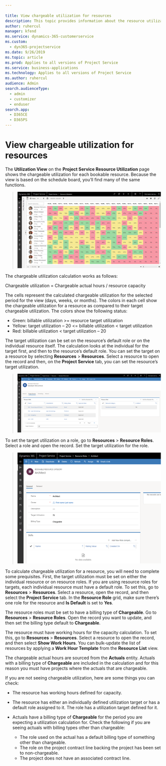 ```yaml
---

title: View chargeable utilization for resources
description: This topic provides information about the resource utilization view.
author: ruhercul                     
manager: kfend
ms.service: dynamics-365-customerservice
ms.custom:
  - dyn365-projectservice
ms.date: 9/26/2019
ms.topic: article
ms.prod: Applies to all versions of Project Service
ms.service: business-applications
ms.technology: Applies to all versions of Project Service
ms.author: ruhercul 
audience: Admin
search.audienceType: 
  - admin
  - customizer
  - enduser
search.app: 
  - D365CE
  - D365PS
---
```


# View chargeable utilization for resources
 
The **Utilization View** on the **Project Service Resource Utilization** page shows the chargeable utilization for each bookable resource. Because the view is based on the schedule board, you’ll find many of the same functions.

> ![Screenshot of Utilization View](media/FAQ-utilization-1.png)
 

The chargeable utilization calculation works as follows:

   Chargeable utilization = Chargeable actual hours / resource capacity

The cells represent the calculated chargeable utilization for the selected period for the view (days, weeks, or months).
The colors in each cell show the chargeable utilization for a resource as compared to their target chargeable utilization. The colors show the following status:

- Green: billable utilization >= resource target utilization
- Yellow: target utilization – 20 <= billable utilization < target utilization
- Red: billable utilization < target utilization – 20

The target utilization can be set on the resource’s default role or on the individual resource itself. The calculation looks at the individual for the target first,  and then to the resource’s default role.
You can set the target on a resource by selecting **Resources** \> **Resources**. Select a resource to open the record and then, on the **Project Service** tab, you can set the resource’s target utilization.

> ![Screenshot of using the Project Service tab to set target utilization](media/FAQ-utilization-2.png)
 
To set the target utilization on a role, go to **Resources** \> **Resource Roles**. Select a role and open the record. Set the target utilization for the role.


> ![Screenshot of using Resource Roles to set the target utilization](media/FAQ-utilization-3.png)
 
To calculate chargeable utilization for a resource, you will need to complete some prequisites. First, the target utilization must be set on either the individual resource or on resource roles. 
If you are using resource roles for targets, each individual resource must have a default role. To set this, go to **Resources** \> **Resources**. Select a resource, open the record, and then select the **Project Service** tab. In the **Resource Role** grid, make sure there’s one role for the resource and **Is Default** is set to **Yes**.
 
The resource roles must be set to have a billing type of **Chargeable**. Go to **Resources** \> **Resource Roles**. Open the record you want to update, and then set the billing type default to **Chargeable**.
 
The resource must have working hours for the capacity calculation. To set this, go to **Resources** \> **Resources**. Select a resource to open the record, and then select **Show Work Hours**. You can bulk-update the list of resources by applying a **Work Hour Template** from the **Resource List** view.

The chargeable actual hours are sourced from the **Actuals** entity. Actuals with a billing type of **Chargeable** are included in the calculation and for this reason you must have projects where the actuals that are chargeable.

If you are not seeing chargeable utilization, here are some things you can check:

- The resource has working hours defined for capacity.
- The resource has either an individually defined utilization target or has a default role assigned to it. The role has a utilization target defined for it.
- Actuals have a billing type of **Chargeable** for the period you are expecting a utilization calculation for. Check the following if you are seeing actuals with billing types other than chargeable:

  - The role used on the actual has a default billing type of something other than chargeable.
  - The role on the project contract line backing the project has been set to non-chargeable.
  - The project does not have an associated contract line.

